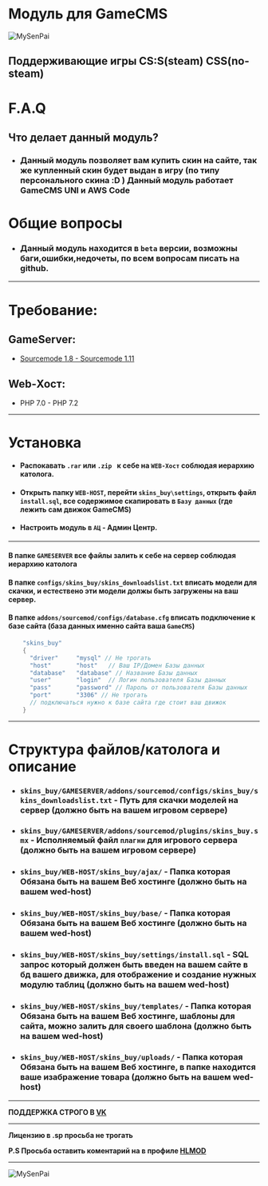 # __Модуль для GameCMS__

![MySenPai](https://pa1.narvii.com/6862/6098ddd3be86e6253a9a2174796bf3fba9c06867r1-500-260_hq.gif)

## Поддерживающие игры CS:S(steam) CSS(no-steam)

# F.A.Q
 ## __Что делает данный модуль?__

- ### Данный модуль позволяет вам купить скин на сайте, так же купленный скин будет выдан в игру (по типу персонального скина :D )  Данный модуль работает GameCMS UNI и AWS Code
# Общие вопросы
- ### Данный модуль находится в `beta` версии, возможны баги,ошибки,недочеты, по всем вопросам писать на github.



***
# Требование:

## GameServer:
- [Sourcemode 1.8 - Sourcemode 1.11](https://www.sourcemod.net/downloads.php?branch=stable)

## Web-Хост:
- PHP 7.0 - PHP 7.2

***

# Установка
- #### Распокавать `.rar` или `.zip ` к себе на `WEB-Хост` соблюдая иерархию католога.
- #### Открыть папку `WEB-HOST`, перейти `skins_buy\settings`, открыть файл `install.sql`, все содержимое скапировать в `Базу данных` (где лежить сам движок GameCMS)
- #### Настроить модуль в `АЦ` - Админ Центр.

***

#### В папке `GAMESERVER` все файлы залить к себе на сервер соблюдая иерархию католога

#### В папке `configs/skins_buy/skins_downloadslist.txt` вписать модели для скачки, и естествено эти модели должы быть загружены на ваш сервер.

#### В папке `addons/sourcemod/configs/database.cfg` вписать подключение к базе сайта (база данных именно сайта ваша `GameCMS`)
```c
	"skins_buy"
	{
	  "driver"     "mysql" // Не трогать
	  "host"       "host"	// Ваш IP/Домен Базы данных
	  "database"   "database" // Название Базы данных
	  "user"       "login"	// Логин пользователя Базы данных
	  "pass"       "password" // Пароль от пользователя Базы данных
	  "port"       "3306" // Не трогать
      // подключаться нужно к базе сайта где стоит ваш движок
	} 
```
***
# Структура файлов/католога и описание
- ### __`skins_buy/GAMESERVER/addons/sourcemod/configs/skins_buy/skins_downloadslist.txt` - Путь для скачки моделей на сервер (должно быть на вашем игровом сервере)__  
- ### __`skins_buy/GAMESERVER/addons/sourcemod/plugins/skins_buy.smx` - Исполняемый файл `плагни` для игрового сервера (должно быть на вашем игровом сервере)__  

- ### __`skins_buy/WEB-HOST/skins_buy/ajax/` - Папка которая Обязана быть на вашем Веб хостинге (должно быть на вашем wed-host)__  
- ### __`skins_buy/WEB-HOST/skins_buy/base/` - Папка которая Обязана быть на вашем Веб хостинге (должно быть на вашем wed-host)__  
- ### __`skins_buy/WEB-HOST/skins_buy/settings/install.sql` - SQL запрос который должен быть введен на вашем сайте в бд вашего движка, для отображение и создание нужных модулю таблиц (должно быть на вашем wed-host)__ 
- ### __`skins_buy/WEB-HOST/skins_buy/templates/` - Папка которая Обязана быть на вашем Веб хостинге, шаблоны для сайта, можно залить для своего шаблона (должно быть на вашем wed-host)__  
- ### __`skins_buy/WEB-HOST/skins_buy/uploads/` - Папка которая Обязана быть на вашем Веб хостинге, в папке находится ваше изабражение товара (должно быть на вашем wed-host)__  

***


 __ПОДДЕРЖКА СТРОГО В [VK](VK.COM/CYXARUK1337)__

***
__Лицензию в .sp просьба не трогать__

__P.S Просьба оставить коментарий на в профиле [HLMOD](https://hlmod.ru/members/pr-e-fix.110719/)__
***
![MySenPai](https://pa1.narvii.com/8008/5ff3a5128bf7a511810414eecce8018a7b0a52cer1-500-282_hq.gif)
